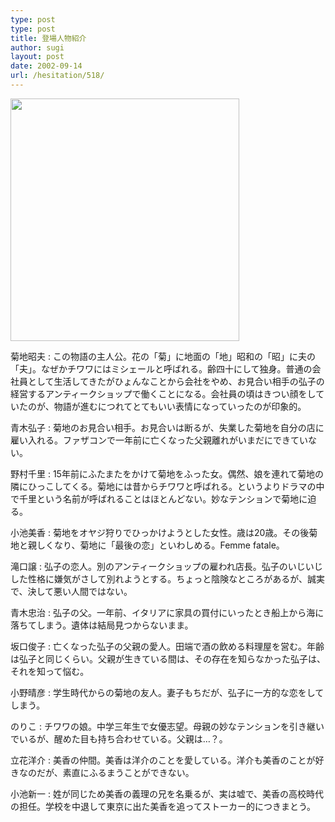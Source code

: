 ```yaml
---
type: post
type: post
title: 登場人物紹介
author: sugi
layout: post
date: 2002-09-14
url: /hesitation/518/
---
```

<div class="photo">
  <img src="/images/characters.png" width="366" height="388" border="0" />
</div>

菊地昭夫
:   この物語の主人公。花の「菊」に地面の「地」昭和の「昭」に夫の「夫」。なぜかチワワにはミシェールと呼ばれる。齢四十にして独身。普通の会社員として生活してきたがひょんなことから会社をやめ、お見合い相手の弘子の経営するアンティークショップで働くことになる。会社員の頃はきつい顔をしていたのが、物語が進むにつれてとてもいい表情になっていったのが印象的。

青木弘子
:   菊地のお見合い相手。お見合いは断るが、失業した菊地を自分の店に雇い入れる。ファザコンで一年前に亡くなった父親離れがいまだにできていない。

野村千里
:   15年前にふたまたをかけて菊地をふった女。偶然、娘を連れて菊地の隣にひっこしてくる。菊地には昔からチワワと呼ばれる。というよりドラマの中で千里という名前が呼ばれることはほとんどない。妙なテンションで菊地に迫る。

小池美香
:   菊地をオヤジ狩りでひっかけようとした女性。歳は20歳。その後菊地と親しくなり、菊地に「最後の恋」といわしめる。Femme fatale。

滝口譲
:   弘子の恋人。別のアンティークショップの雇われ店長。弘子のいじいじした性格に嫌気がさして別れようとする。ちょっと陰険なところがあるが、誠実で、決して悪い人間ではない。

青木忠治
:   弘子の父。一年前、イタリアに家具の買付にいったとき船上から海に落ちてしまう。遺体は結局見つからないまま。</dd> 

坂口俊子
:   亡くなった弘子の父親の愛人。田端で酒の飲める料理屋を営む。年齢は弘子と同じくらい。父親が生きている間は、その存在を知らなかった弘子は、それを知って悩む。

小野晴彦
:   学生時代からの菊地の友人。妻子もちだが、弘子に一方的な恋をしてしまう。

のりこ
:   チワワの娘。中学三年生で女優志望。母親の妙なテンションを引き継いでいるが、醒めた目も持ち合わせている。父親は…？。

立花洋介
:   美香の仲間。美香は洋介のことを愛している。洋介も美香のことが好きなのだが、素直にふるまうことができない。

小池新一
:   姓が同じため美香の義理の兄を名乗るが、実は嘘で、美香の高校時代の担任。学校を中退して東京に出た美香を追ってストーカー的につきまとう。